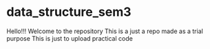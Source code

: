 # data_structure_sem3
Hello!!!
Welcome to the repository 
This is a just a repo made as a trial purpose 
This is just to upload practical code
